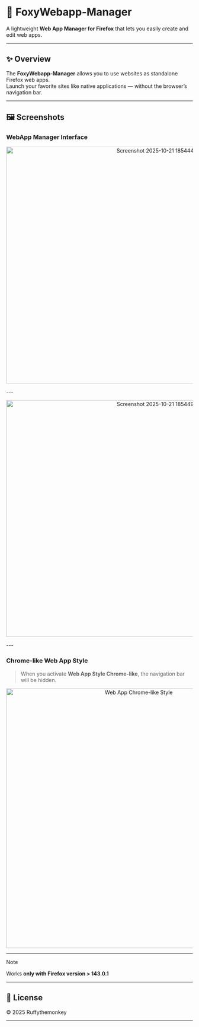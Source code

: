 # 🦊 FoxyWebapp-Manager

A lightweight **Web App Manager for Firefox** that lets you easily create and edit web apps.

---

## ✨ Overview

The **FoxyWebapp-Manager** allows you to use websites as standalone Firefox web apps.  
Launch your favorite sites like native applications — without the browser’s navigation bar.

---

## 🖼️ Screenshots

### WebApp Manager Interface  
<p align="center">
  <img width="789" height="638" alt="Screenshot 2025-10-21 185444" src="https://github.com/user-attachments/assets/a5c3b2fa-4150-4637-a094-23ca8115a974" />
</p>
---
<p align="center">
  <img width="789" height="638" alt="Screenshot 2025-10-21 185449" src="https://github.com/user-attachments/assets/8d69adee-bada-4536-85c7-37058e890eec" />
</p>
---

### Chrome-like Web App Style  
> When you activate **Web App Style Chrome-like**, the navigation bar will be hidden.

<p align="center">
  <img src="https://i.ibb.co/XfhNrvKV/Screenshot-2025-10-01-164320.png" alt="Web App Chrome-like Style" width="700">
</p>

---

> [!NOTE]  
> Works **only with Firefox version > 143.0.1**

---

## 📜 License

© 2025 Ruffythemonkey  

---
